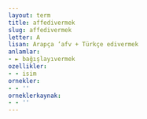```yaml
---
layout: term
title: affedivermek
slug: affedivermek
letter: A
lisan: Arapça ‘afv + Türkçe edivermek
anlamlar:
- ► bağışlayıvermek
ozellikler:
- - isim
ornekler:
- - ''
orneklerkaynak:
- - ''
---
```

